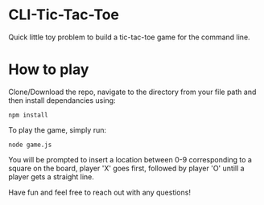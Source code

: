 # CLI-Tic-Tac-Toe
Quick little toy problem to build a tic-tac-toe game for the command line.

# How to play
Clone/Download the repo, navigate to the directory from your file path and then install dependancies using:
```
npm install
```
To play the game, simply run:
```
node game.js
```
You will be prompted to insert a location between 0-9 corresponding to a square on the board, player 'X' goes first, followed by player 'O' untill a player gets a straight line.

Have fun and feel free to reach out with any questions!
